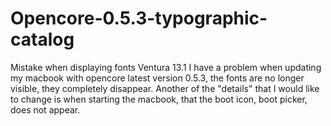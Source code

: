 # Opencore-0.5.3-typographic-catalog
Mistake when displaying fonts Ventura 13.1
I have a problem when updating my macbook with opencore latest version 0.5.3, the fonts are no longer visible, they completely disappear. Another of the "details" that I would like to change is when starting the macbook, that the boot icon, boot picker, does not appear.
